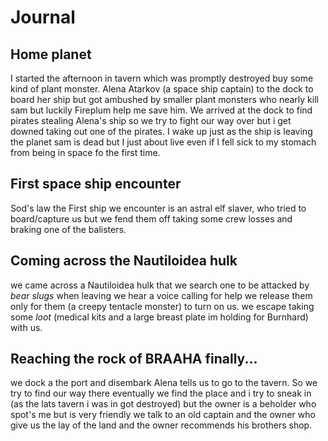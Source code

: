 # Journal

## Home planet

I started the afternoon in tavern which was promptly destroyed buy some kind of plant monster. Alena Atarkov (a space ship captain) to the dock to board her ship but got ambushed by smaller plant monsters who nearly kill sam but luckily Fireplum help me save him. We arrived at the dock to find pirates  stealing Alena's ship so we try to fight our way over but i get downed taking out one of the pirates. I wake up just as the ship is leaving the planet sam is dead but I just about live even if I fell sick to my stomach from being in space fo the first time.

## First space ship encounter

Sod's law the First ship we encounter is an astral elf slaver, who tried to board/capture us but we fend them off taking some crew losses and braking one of the balisters.

## Coming across the Nautiloidea hulk

we came across a Nautiloidea hulk that we search one to be attacked by _bear slugs_ when leaving we hear a voice calling for help we release them only for them (a creepy tentacle monster) to turn on us. we escape taking some _loot_ (medical kits and a large breast plate im holding for Burnhard) with us.

## Reaching the rock of BRAAHA finally...

we dock a the port and disembark Alena tells us to go to the tavern. So we try to find our way there eventually we find the place and i try to sneak in (as the lats tavern i was in got destroyed) but the owner is a beholder who spot's me but is very friendly we talk to an old captain and the owner who give us the lay of the land and the owner recommends his brothers shop.

